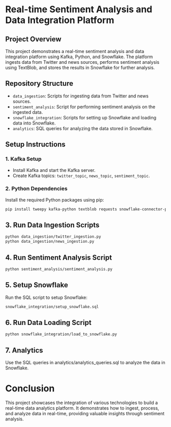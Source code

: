 # Real-time Sentiment Analysis and Data Integration Platform

## Project Overview
This project demonstrates a real-time sentiment analysis and data integration platform using Kafka, Python, and Snowflake. The platform ingests data from Twitter and news sources, performs sentiment analysis using TextBlob, and stores the results in Snowflake for further analysis.

## Repository Structure
- `data_ingestion`: Scripts for ingesting data from Twitter and news sources.
- `sentiment_analysis`: Script for performing sentiment analysis on the ingested data.
- `snowflake_integration`: Scripts for setting up Snowflake and loading data into Snowflake.
- `analytics`: SQL queries for analyzing the data stored in Snowflake.

## Setup Instructions

### 1. Kafka Setup
- Install Kafka and start the Kafka server.
- Create Kafka topics: `twitter_topic`, `news_topic`, `sentiment_topic`.

### 2. Python Dependencies
Install the required Python packages using pip:
```bash
pip install tweepy kafka-python textblob requests snowflake-connector-python
```
## 3. Run Data Ingestion Scripts
```bash
python data_ingestion/twitter_ingestion.py
python data_ingestion/news_ingestion.py
```
## 4. Run Sentiment Analysis Script
```bash
python sentiment_analysis/sentiment_analysis.py
```
## 5. Setup Snowflake
Run the SQL script to setup Snowflake:
```bash
snowflake_integration/setup_snowflake.sql
```
## 6. Run Data Loading Script
```bash
python snowflake_integration/load_to_snowflake.py
```
## 7. Analytics
Use the SQL queries in analytics/analytics_queries.sql to analyze the data in Snowflake.

# Conclusion
This project showcases the integration of various technologies to build a real-time data analytics platform. It demonstrates how to ingest, process, and analyze data in real-time, providing valuable insights through sentiment analysis.

